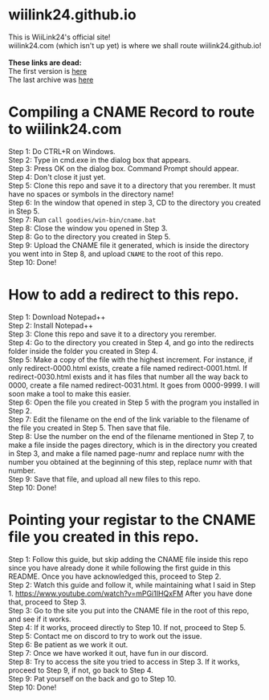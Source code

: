# wiilink24.github.io<br>
This is WiiLink24's official site!<br>
wiilink24.com (which isn't up yet) is where we shall route wiilink24.github.io!<br>
<br>
**These links are dead:**<br>
The first version is [here](https://wiilink24-8ff305a4b1.drafts.github.io/)<br>
The last archive was [here](https://wiilink24-8ff305a4b1.drafts.github.io/)<br>
# Compiling a CNAME Record to route to wiilink24.com<br>
Step 1: Do CTRL+R on Windows.<br>
Step 2: Type in cmd.exe in the dialog box that appears.<br>
Step 3: Press OK on the dialog box. Command Prompt should appear.<br>
Step 4: Don't close it just yet.<br>
Step 5: Clone this repo and save it to a directory that you rerember. It must have no spaces or symbols in the directory name!<br>
Step 6: In the window that opened in step 3, CD to the directory you created in Step 5.<br>
Step 7: Run ``call goodies/win-bin/cname.bat``<br>
Step 8: Close the window you opened in Step 3.<br>
Step 8: Go to the directory you created in Step 5.<br>
Step 9: Upload the CNAME file it generated, which is inside the directory you went into in Step 8, and upload ``CNAME`` to the root of this repo.<br>
Step 10: Done!<br>
# How to add a redirect to this repo.<br>
Step 1: Download Notepad++<br>
Step 2: Install Notepad++<br>
Step 3: Clone this repo and save it to a directory you rerember.<br>
Step 4: Go to the directory you created in Step 4, and go into the redirects folder inside the folder you created in Step 4.<br>
Step 5: Make a copy of the file with the highest increment. For instance, if only redirect-0000.html exists, create a file named redirect-0001.html. If redirect-0030.html exists and it has files that number all the way back to 0000, create a file named redirect-0031.html. It goes from 0000-9999. I will soon make a tool to make this easier.<br>
Step 6: Open the file you created in Step 5 with the program you installed in Step 2.<br>
Step 7: Edit the filename on the end of the link variable to the filename of the file you created in Step 5. Then save that file.<br>
Step 8: Use the number on the end of the filename mentioned in Step 7, to make a file inside the pages directory, which is in the directory you created in Step 3, and make a file named page-numr and replace numr with the number you obtained at the beginning of this step, replace numr with that number.<br>
Step 9: Save that file, and upload all new files to this repo.<br>
Step 10: Done!<br>
# Pointing your registar to the CNAME file you created in this repo.<br>
Step 1: Follow this guide, but skip adding the CNAME file inside this repo since you have already done it while following the first guide in this README. Once you have acknowledged this, proceed to Step 2.<br>
Step 2: Watch this guide and follow it, while maintaining what I said in Step 1. https://www.youtube.com/watch?v=mPGi1IHQxFM After you have done that, proceed to Step 3.<br>
Step 3: Go to the site you put into the CNAME file in the root of this repo, and see if it works.<br>
Step 4: If it works, proceed directly to Step 10. If not, proceed to Step 5.<br>
Step 5: Contact me on discord to try to work out the issue.<br>
Step 6: Be patient as we work it out.<br>
Step 7: Once we have worked it out, have fun in our discord.<br>
Step 8: Try to access the site you tried to access in Step 3. If it works, proceed to Step 9, if not, go back to Step 4.<br>
Step 9: Pat yourself on the back and go to Step 10.<br>
Step 10: Done!<br>
